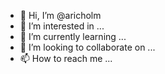 - 👋 Hi, I’m @aricholm
- 👀 I’m interested in ...
- 🌱 I’m currently learning ...
- 💞️ I’m looking to collaborate on ...
- 📫 How to reach me ...

<!---
aricholm/aricholm is a ✨ special ✨ repository because its `README.md` (this file) appears on your GitHub profile.
You can click the Preview link to take a look at your changes.
--->
